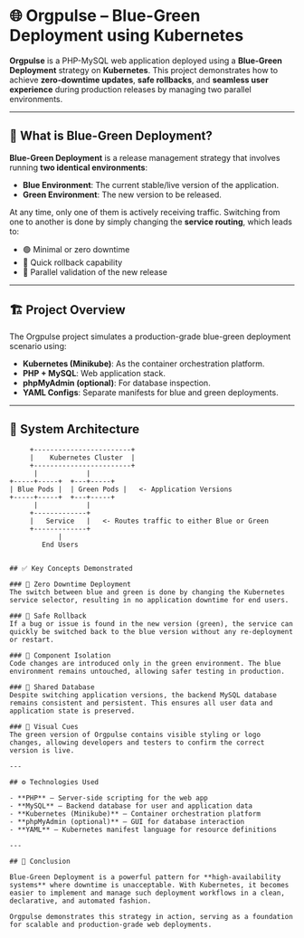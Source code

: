 
# 🌐 Orgpulse – Blue-Green Deployment using Kubernetes

**Orgpulse** is a PHP-MySQL web application deployed using a **Blue-Green Deployment** strategy on **Kubernetes**. This project demonstrates how to achieve **zero-downtime updates**, **safe rollbacks**, and **seamless user experience** during production releases by managing two parallel environments.

---

## 📘 What is Blue-Green Deployment?

**Blue-Green Deployment** is a release management strategy that involves running **two identical environments**:

- **Blue Environment**: The current stable/live version of the application.
- **Green Environment**: The new version to be released.

At any time, only one of them is actively receiving traffic. Switching from one to another is done by simply changing the **service routing**, which leads to:

- 🟢 Minimal or zero downtime  
- 🔁 Quick rollback capability  
- 🧪 Parallel validation of the new release  

---

## 🏗 Project Overview

The Orgpulse project simulates a production-grade blue-green deployment scenario using:

- **Kubernetes (Minikube)**: As the container orchestration platform.
- **PHP + MySQL**: Web application stack.
- **phpMyAdmin (optional)**: For database inspection.
- **YAML Configs**: Separate manifests for blue and green deployments.

---

## 🧱 System Architecture

         +------------------------+
         |    Kubernetes Cluster  |
         +------------------------+
          |            |
    +-----+-----+  +---+-----+
    | Blue Pods |  | Green Pods |   <- Application Versions
    +-----+-----+  +---+-----+
          |            |
         +-------------+
         |   Service   |   <- Routes traffic to either Blue or Green
         +-------------+
                |
            End Users
```

## ✅ Key Concepts Demonstrated

### 🔄 Zero Downtime Deployment
The switch between blue and green is done by changing the Kubernetes service selector, resulting in no application downtime for end users.

### 🧯 Safe Rollback
If a bug or issue is found in the new version (green), the service can quickly be switched back to the blue version without any re-deployment or restart.

### 🧩 Component Isolation
Code changes are introduced only in the green environment. The blue environment remains untouched, allowing safer testing in production.

### 💾 Shared Database
Despite switching application versions, the backend MySQL database remains consistent and persistent. This ensures all user data and application state is preserved.

### 🧪 Visual Cues
The green version of Orgpulse contains visible styling or logo changes, allowing developers and testers to confirm the correct version is live.

---

## ⚙️ Technologies Used

- **PHP** – Server-side scripting for the web app  
- **MySQL** – Backend database for user and application data  
- **Kubernetes (Minikube)** – Container orchestration platform  
- **phpMyAdmin (optional)** – GUI for database interaction  
- **YAML** – Kubernetes manifest language for resource definitions  

---

## 📝 Conclusion

Blue-Green Deployment is a powerful pattern for **high-availability systems** where downtime is unacceptable. With Kubernetes, it becomes easier to implement and manage such deployment workflows in a clean, declarative, and automated fashion.

Orgpulse demonstrates this strategy in action, serving as a foundation for scalable and production-grade web deployments.

